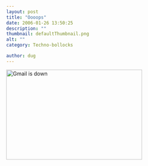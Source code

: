 ```yaml
---
layout: post
title: "Oooops"
date: 2006-01-26 13:50:25
description: ""
thumbnail: defaultThumbnail.png
alt: ""
category: Techno-bollocks

author: dug
---
```


<p><a href="http://www.donkeyontheedge.com/i/Picture%2025.png" title="Gmail is down and has a sense of humour" ><img alt="Gmail is down" src="http://www.donkeyontheedge.com/i/Picture%2025-thumb.png" width="364" height="241" /></a></p>
